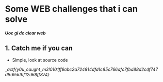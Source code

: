 # Some WEB challenges that i can solve #
##### Uoc gi dc clear web #####

## 1. Catch me if you can ##
- Simple, look at source code<br />

__actf{y0u_caught_m3!_0101ff9abc2a724814dfd1c85c766afc7fbd88d2cdf747d8d9ddbf12d68ff874}__
